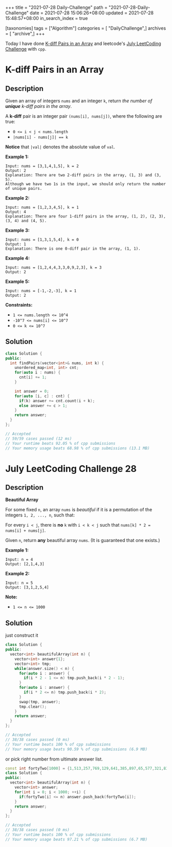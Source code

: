 +++
title = "2021-07-28 Daily-Challenge"
path = "2021-07-28-Daily-Challenge"
date = 2021-07-28 15:06:26+08:00
updated = 2021-07-28 15:48:57+08:00
in_search_index = true

[taxonomies]
tags = ["Algorithm"]
categories = [ "DailyChallenge",]
archives = [ "archive",]
+++

Today I have done [K-diff Pairs in an Array](https://leetcode.com/problems/k-diff-pairs-in-an-array/description/) and leetcode's [July LeetCoding Challenge](https://leetcode.com/explore/challenge/card/july-leetcoding-challenge-2021/611/week-4-july-22nd-july-28th/3829/) with `cpp`.

<!-- more -->

# K-diff Pairs in an Array

## Description

Given an array of integers `nums` and an integer `k`, return *the number of **unique** k-diff pairs in the array*.

A **k-diff** pair is an integer pair `(nums[i], nums[j])`, where the following are true:

- `0 <= i < j < nums.length`
- `|nums[i] - nums[j]| == k`

**Notice** that `|val|` denotes the absolute value of `val`.

 

**Example 1:**

```
Input: nums = [3,1,4,1,5], k = 2
Output: 2
Explanation: There are two 2-diff pairs in the array, (1, 3) and (3, 5).
Although we have two 1s in the input, we should only return the number of unique pairs.
```

**Example 2:**

```
Input: nums = [1,2,3,4,5], k = 1
Output: 4
Explanation: There are four 1-diff pairs in the array, (1, 2), (2, 3), (3, 4) and (4, 5).
```

**Example 3:**

```
Input: nums = [1,3,1,5,4], k = 0
Output: 1
Explanation: There is one 0-diff pair in the array, (1, 1).
```

**Example 4:**

```
Input: nums = [1,2,4,4,3,3,0,9,2,3], k = 3
Output: 2
```

**Example 5:**

```
Input: nums = [-1,-2,-3], k = 1
Output: 2
```

 

**Constraints:**

- `1 <= nums.length <= 10^4`
- `-10^7 <= nums[i] <= 10^7`
- `0 <= k <= 10^7`

## Solution

``` cpp
class Solution {
public:
  int findPairs(vector<int>& nums, int k) {
    unordered_map<int, int> cnt;
    for(auto i : nums) {
      cnt[i] += 1;
    }

    int answer = 0;
    for(auto [i, c] : cnt) {
      if(k) answer += cnt.count(i + k);
      else answer += c > 1;
    }
    return answer;
  }
};

// Accepted
// 59/59 cases passed (12 ms)
// Your runtime beats 92.05 % of cpp submissions
// Your memory usage beats 68.98 % of cpp submissions (13.1 MB)
```

# July LeetCoding Challenge 28

## Description

**Beautiful Array**

For some fixed `n`, an array `nums` is *beautiful* if it is a permutation of the integers `1, 2, ..., n`, such that:

For every `i < j`, there is **no** `k` with `i < k < j` such that `nums[k] * 2 = nums[i] + nums[j]`.

Given `n`, return **any** beautiful array `nums`. (It is guaranteed that one exists.)

 

**Example 1:**

```
Input: n = 4
Output: [2,1,4,3]
```

**Example 2:**

```
Input: n = 5
Output: [3,1,2,5,4]
```

 

**Note:**

- `1 <= n <= 1000`

## Solution

just construct it

``` cpp
class Solution {
public:
  vector<int> beautifulArray(int n) {
    vector<int> answer{1};
    vector<int> tmp;
    while(answer.size() < n) {
      for(auto i : answer) {
        if(i * 2 - 1 <= n) tmp.push_back(i * 2 - 1);
      }
      for(auto i : answer) {
        if(i * 2 <= n) tmp.push_back(i * 2);
      }
      swap(tmp, answer);
      tmp.clear();
    }
    return answer;
  }
};

// Accepted
// 38/38 cases passed (0 ms)
// Your runtime beats 100 % of cpp submissions
// Your memory usage beats 90.59 % of cpp submissions (6.9 MB)
```

or pick right number from ultimate answer list.

``` cpp
const int fortyTwo[1000] = {1,513,257,769,129,641,385,897,65,577,321,833,193,705,449,961,33,545,289,801,161,673,417,929,97,609,353,865,225,737,481,993,17,529,273,785,145,657,401,913,81,593,337,849,209,721,465,977,49,561,305,817,177,689,433,945,113,625,369,881,241,753,497,9,521,265,777,137,649,393,905,73,585,329,841,201,713,457,969,41,553,297,809,169,681,425,937,105,617,361,873,233,745,489,25,537,281,793,153,665,409,921,89,601,345,857,217,729,473,985,57,569,313,825,185,697,441,953,121,633,377,889,249,761,505,5,517,261,773,133,645,389,901,69,581,325,837,197,709,453,965,37,549,293,805,165,677,421,933,101,613,357,869,229,741,485,997,21,533,277,789,149,661,405,917,85,597,341,853,213,725,469,981,53,565,309,821,181,693,437,949,117,629,373,885,245,757,501,13,525,269,781,141,653,397,909,77,589,333,845,205,717,461,973,45,557,301,813,173,685,429,941,109,621,365,877,237,749,493,29,541,285,797,157,669,413,925,93,605,349,861,221,733,477,989,61,573,317,829,189,701,445,957,125,637,381,893,253,765,509,3,515,259,771,131,643,387,899,67,579,323,835,195,707,451,963,35,547,291,803,163,675,419,931,99,611,355,867,227,739,483,995,19,531,275,787,147,659,403,915,83,595,339,851,211,723,467,979,51,563,307,819,179,691,435,947,115,627,371,883,243,755,499,11,523,267,779,139,651,395,907,75,587,331,843,203,715,459,971,43,555,299,811,171,683,427,939,107,619,363,875,235,747,491,27,539,283,795,155,667,411,923,91,603,347,859,219,731,475,987,59,571,315,827,187,699,443,955,123,635,379,891,251,763,507,7,519,263,775,135,647,391,903,71,583,327,839,199,711,455,967,39,551,295,807,167,679,423,935,103,615,359,871,231,743,487,999,23,535,279,791,151,663,407,919,87,599,343,855,215,727,471,983,55,567,311,823,183,695,439,951,119,631,375,887,247,759,503,15,527,271,783,143,655,399,911,79,591,335,847,207,719,463,975,47,559,303,815,175,687,431,943,111,623,367,879,239,751,495,31,543,287,799,159,671,415,927,95,607,351,863,223,735,479,991,63,575,319,831,191,703,447,959,127,639,383,895,255,767,511,2,514,258,770,130,642,386,898,66,578,322,834,194,706,450,962,34,546,290,802,162,674,418,930,98,610,354,866,226,738,482,994,18,530,274,786,146,658,402,914,82,594,338,850,210,722,466,978,50,562,306,818,178,690,434,946,114,626,370,882,242,754,498,10,522,266,778,138,650,394,906,74,586,330,842,202,714,458,970,42,554,298,810,170,682,426,938,106,618,362,874,234,746,490,26,538,282,794,154,666,410,922,90,602,346,858,218,730,474,986,58,570,314,826,186,698,442,954,122,634,378,890,250,762,506,6,518,262,774,134,646,390,902,70,582,326,838,198,710,454,966,38,550,294,806,166,678,422,934,102,614,358,870,230,742,486,998,22,534,278,790,150,662,406,918,86,598,342,854,214,726,470,982,54,566,310,822,182,694,438,950,118,630,374,886,246,758,502,14,526,270,782,142,654,398,910,78,590,334,846,206,718,462,974,46,558,302,814,174,686,430,942,110,622,366,878,238,750,494,30,542,286,798,158,670,414,926,94,606,350,862,222,734,478,990,62,574,318,830,190,702,446,958,126,638,382,894,254,766,510,4,516,260,772,132,644,388,900,68,580,324,836,196,708,452,964,36,548,292,804,164,676,420,932,100,612,356,868,228,740,484,996,20,532,276,788,148,660,404,916,84,596,340,852,212,724,468,980,52,564,308,820,180,692,436,948,116,628,372,884,244,756,500,12,524,268,780,140,652,396,908,76,588,332,844,204,716,460,972,44,556,300,812,172,684,428,940,108,620,364,876,236,748,492,28,540,284,796,156,668,412,924,92,604,348,860,220,732,476,988,60,572,316,828,188,700,444,956,124,636,380,892,252,764,508,8,520,264,776,136,648,392,904,72,584,328,840,200,712,456,968,40,552,296,808,168,680,424,936,104,616,360,872,232,744,488,1000,24,536,280,792,152,664,408,920,88,600,344,856,216,728,472,984,56,568,312,824,184,696,440,952,120,632,376,888,248,760,504,16,528,272,784,144,656,400,912,80,592,336,848,208,720,464,976,48,560,304,816,176,688,432,944,112,624,368,880,240,752,496,32,544,288,800,160,672,416,928,96,608,352,864,224,736,480,992,64,576,320,832,192,704,448,960,128,640,384,896,256,768,512};
class Solution {
public:
  vector<int> beautifulArray(int n) {
    vector<int> answer;
    for(int i = 0; i < 1000; ++i) {
      if(fortyTwo[i] <= n) answer.push_back(fortyTwo[i]);
    }
    return answer;
  }
};

// Accepted
// 38/38 cases passed (0 ms)
// Your runtime beats 100 % of cpp submissions
// Your memory usage beats 97.21 % of cpp submissions (6.7 MB)
```
